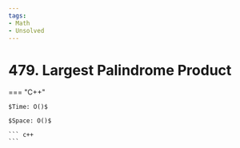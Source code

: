 ```yaml
---
tags:
- Math
- Unsolved
---
```



# 479. Largest Palindrome Product

=== "C++"

    $Time: O()$

    $Space: O()$

    ``` c++
    ```